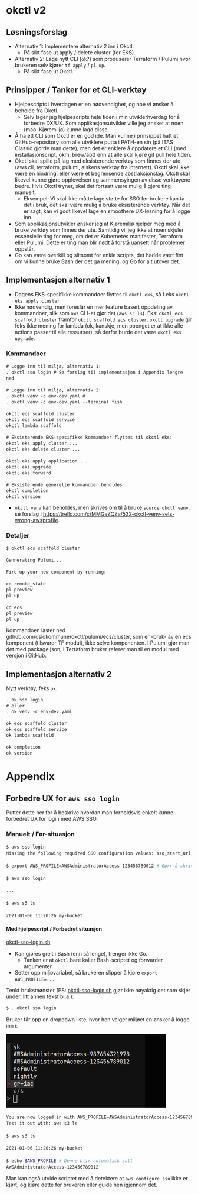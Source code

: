 # okctl v2

## Løsningsforslag

* Alternativ 1: Implementere alternativ 2 inn i Okctl.
  * På sikt fase ut apply / delete cluster (for EKS).
* Alternativ 2: Lage nytt CLI (`ok`?) som produserer Terraform / Pulumi hvor brukeren selv kjører `tf apply` / `pl up`.
  * På sikt fase ut Okctl.

## Prinsipper / Tanker for et CLI-verktøy

- Hjelpescripts i hverdagen er en nødvendighet, og noe vi ønsker å beholde fra Okctl.
    - Selv lager jeg hjelpescripts hele tiden i min utviklerhverdag for å forbedre DX/UX. Som applikasjonsutvikler ville jeg
      ønsket at noen (mao. Kjøremiljø) kunne lagd disse.
- Å ha ett CLI som Okctl er en god ide. Man kunne i prinsippet hatt et GitHub-repository som alle utviklere putta i PATH-en sin
  (på ITAS Classic gjorde man dette), men det er enklere å oppdatere et CLI (med installasjonscript, okm, brew/apt) enn at alle
  skal kjøre git pull hele tiden.
- Okctl skal spille på lag med eksisterende verktøy som finnes der ute (aws cli, terraform, pulumi, alskens verktøy fra 
  internett). Okctl skal ikke være en hindring, eller være et begrensende abstraksjonslag. Okctl skal likevel kunne gjøre
  opplevelsen og sammensyingen av disse verktøyene bedre. Hvis Okctl tryner, skal det fortsatt være mulig å gjøre ting manuelt.
    - Eksempel: Vi skal ikke måtte lage støtte for SSO før brukere kan ta det i bruk, det skal være mulig å bruke eksisterende
      verktøy. Når det er sagt, kan vi godt likevel lage en smoothere UX-løsning for å logge inn.
- Som applikasjonsutvikler ønsker jeg at Kjøremiljø hjelper meg med å bruke verktøy som finnes der ute. Samtidig vil jeg ikke
  at noen skjuler essensielle ting for meg, om det er Kubernetes manifester, Terraform eller Pulumi. Dette er ting man blir
  nødt å forstå uansett når problemer oppstår.
- Go kan være overkill og slitsomt for enkle scripts, det hadde vært fint om vi kunne bruke Bash der det ga mening, og Go for alt
  utover det.

## Implementasjon alternativ 1

* Dagens EKS-spesifikke kommandoer flyttes til `okctl eks`, så f.eks `okctl eks apply cluster`
* Ikke nødvendig, men foreslår en mer feature basert oppdeling av kommandoer, slik som `aws` CLI-et gjør det (`aws s3 ls`). Eks:
  `okctl ecs scaffold cluster` framfor `okctl scaffold ecs cluster`. `okctl upgrade` gir feks ikke mening for lambda (ok, kanskje,
  men poenget er at ikke alle actions passer til alle ressurser), så derfor burde det være
  `okctl eks upgrade`.

### Kommandoer

```shell
# Logge inn til miljø, alternativ 1:
. okctl sso login # Se forslag til implementasjon i Appendix lengre ned

# Logge inn til miljø, alternativ 2:
. okctl venv -c env-dev.yaml # 
. okctl venv -c env-dev.yaml --terminal fish

okctl ecs scaffold cluster
okctl ecs scaffold service
okctl lambda scaffold

# Eksisterende EKS-spesifikke kommandoer flyttes til okctl eks:
okctl eks apply cluster ...
okctl eks delete cluster ...

okctl eks apply application ...
okctl eks upgrade
okctl eks forward

# Eksisterende generelle kommandoer beholdes
okctl completion
okctl version
```

* `okctl venv` kan beholdes, men skrives om til å bruke `source okctl venv`, se forslag i https://trello.com/c/MMGaZQZa/532-okctl-venv-sets-wrong-awsprofile.

### Detaljer

```shell
$ okctl ecs scaffold cluster

Gennerating Pulumi...

Fire up your new component by running:

cd remote_state
pl preview
pl up

cd ecs
pl preview
pl up
```
    
Kommandoen laster ned github.com/oslokommune/okctl/pulumi/ecs/cluster, som er -bruk- av en ecs komponent (tilsvarer TF modul),
ikke selve komponenten. I Pulumi gjør man det med package.json, i Terraform bruker referer man til en modul med versjon i GitHub.

## Implementasjon alternativ 2

Nytt verktøy, feks `ok`.

```shell
. ok sso login
# eller
. ok venv -c env-dev.yaml

ok ecs scaffold cluster
ok ecs scaffold service
ok lambda scaffold

ok completion
ok version
```

# Appendix

## Forbedre UX for `aws sso login`

Putter dette her for å beskrive hvordan man forholdsvis enkelt kunne forbedret UX for login med AWS SSO.

### Manuelt / Før-situasjon

```sh
$ aws sso login
Missing the following required SSO configuration values: sso_start_url, sso_region, sso_role_name, sso_account_id. To make sure this profile is properly configured to use SSO, please run: aws configure sso

$ export AWS_PROFILE=AWSAdministratorAccess-123456789012 # Gørr å skrive denne for hver nye terminal, hver dag

$ aws sso login

...

$ aws s3 ls

2021-01-06 11:20:26 my-bucket
```

#### Med hjelpescript / Forbedret situasjon

[okctl-sso-login.sh](okctl-sso-login.sh)

* Kan gjøres greit i Bash (enn så lenge), trenger ikke Go.
    * Tanken er at `okctl` bare kaller Bash-scriptet og forwarder argumenter.
* Setter opp miljøvariabel, så brukeren slipper å kjøre `export AWS_PROFILE=...`

Tenkt bruksmønster (PS: [okctl-sso-login.sh](okctl-sso-login.sh) gjør ikke nøyaktig det som skjer under, litt annen tekst bl.a.):

```sh
$ . okctl sso login
```

Bruker får opp en dropdown liste, hvor hen velger miljøet en ønsker å logge inn i:

![](/sso-login-fzf.png)

```sh
You are now logged in with AWS_PROFILE=AWSAdministratorAccess-123456789012
Test it out with: aws s3 ls

$ aws s3 ls

2021-01-06 11:20:26 my-bucket

$ echo $AWS_PROFILE # Denne blir automatisk satt
AWSAdministratorAccess-123456789012
```

Man kan også utvide scriptet med å detektere at `aws configure sso` ikke er kjørt, og kjøre dette for brukeren eller guide hen igjennom det.


